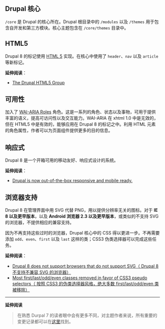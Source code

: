 ## Drupal 核心

`/core` 是 Drupal 的核心所在。Drupal 根目录中的 `/modules` 以及 `/themes` 用于包含自开发和第三方模块。核心主题包含在 `/core/themes` 目录中。

## HTML5

Drupal 8 的标记使用 [HTML 5](http://buytaert.net/html5-in-drupal-8) 实现。在核心中使用了 `header`、`nav` 以及 `article` 等新标记。

**延伸阅读**：
- [The Drupal HTML5 Group](https://groups.drupal.org/html5)

## 可用性

加入了 [WAI-ARIA Roles](https://www.drupal.org/node/1179668) 角色。这是一系列的角色、状态以及事物，可用于提供丰富的语义，提高可访问性以及交互能力。WAI-ARIA 在 xhtml 1.0 中是无效的，但在 HTML5 中是有效的，能够应用在 Drupal 8 的标记之中。利用 HTML 元素的角色属性，作者可以为页面组件提供更多的目的信息。

## 响应式

Drupal 8 是一个开箱可用的移动友好、响应式设计的系统。

**延伸阅读**：
- [Drupal is now out-of-the-box responsive and mobile ready.](https://groups.drupal.org/mobile/drupal-8)

## 浏览器支持

Drupal 8 在管理界面中用 SVG 代替 PNG，用以提供分辨率无关的图标。对于 **IE 8 以及更早版本**，以及 **Android 浏览器 2.3 以及更早版本**，或类似的不支持 SVG 的浏览器，不提供相应的兼容支持。

因为不再支持这些过时的浏览器，Drupal 核心中的 CSS 得以更进一步。不再需要添加 `odd`、`even`、`first` 以及 `last` 这样的类；CSS3 伪类选择器可以完成这些任务。

**延伸阅读**：

- [Drupal 8 does not support browsers that do not support SVG（ Drupal 8 不支持不兼容 SVG 的浏览器）](https://www.drupal.org/node/2298227)
- [Most first/last/odd/even classes removed in favor of CSS3 pseudo selectors（ 按照 CSS3 的伪类选择器风格，绝大多数 first/last/odd/even 类被移除）](https://www.drupal.org/node/2178215)

***

**延伸阅读**


> 在熟悉 Durpal 7 的读者眼中会有更多不同，对主题作者来说，所有重要的变更记录都可以在[这里](https://www.drupal.org/list-changes/published/drupal?keywords_description=&to_branch=&version=&created_op=%3E%3D&created%5Bvalue%5D=&created%5Bmin%5D=&created%5Bmax%5D=&impacts%5B%5D=3)找到。